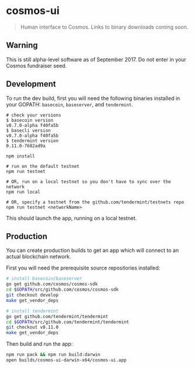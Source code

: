 # cosmos-ui

> Human interface to Cosmos. Links to binary downloads coming soon.

## Warning

This is still alpha-level software as of September 2017. Do not enter in your Cosmos fundraiser seed.

## Development

To run the dev build, first you will need the following binaries installed in your GOPATH: `basecoin`, `baseserver`, and `tendermint`.

```fish
# check your versions
$ basecoin version
v0.7.0-alpha f40fa5b
$ basecli version
v0.7.0-alpha f40fa5b
$ tendermint version
0.11.0-7682ad9a
```

```
npm install

# run on the default testnet
npm run testnet

# OR, run on a local testnet so you don't have to sync over the network
npm run local

# OR, specify a testnet from the github.com/tendermint/testnets repo
npm run testnet <networkName>
```

This should launch the app, running on a local testnet.

## Production

You can create production builds to get an app which will connect to an actual blockchain network.

First you will need the prerequisite source repositories installed:

```bash
# install basecoin/baseserver
go get github.com/cosmos/cosmos-sdk
cd $GOPATH/src/github.com/cosmos/cosmos-sdk
git checkout develop
make get_vendor_deps

# install tendermint
go get github.com/tendermint/tendermint
cd $GOPATH/src/github.com/tendermint/tendermint
git checkout v0.11.0
make get_vendor_deps
```

Then build and run the app:
```bash
npm run pack && npm run build:darwin
open builds/cosmos-ui-darwin-x64/cosmos-ui.app
```
